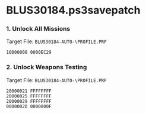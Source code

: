 # BLUS30184.ps3savepatch

### 1. Unlock All Missions

Target File: `BLUS30184-AUTO-\PROFILE.PRF`

```
10000008 0000EC29
```

### 2. Unlock Weapons Testing

Target File: `BLUS30184-AUTO-\PROFILE.PRF`

```
20000021 FFFFFFFF
20000025 FFFFFFFF
20000029 FFFFFFFF
0000002D 0000000F
```

